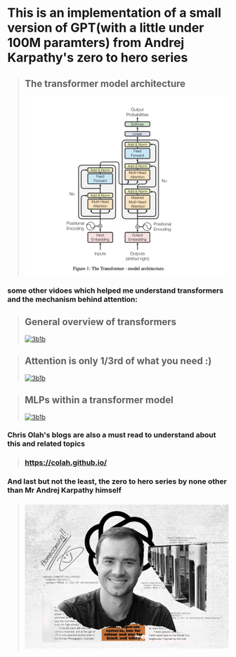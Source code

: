 # This is an implementation of a small version of GPT(with a little under 100M paramters) from Andrej Karpathy's zero to hero series

> ## The transformer model architecture
> ![nanoGPT](image-1.png)

### some other vidoes which helped me understand transformers and the mechanism behind attention:

> ## General overview of transformers
> [![3b1b](https://yt3.googleusercontent.com/ytc/AIdro_nFzZFPLxPZRHcE3SSwzdrbuWqfoWYwLAu0_2iO6blQYAU=s160-c-k-c0x00ffffff-no-rj)](https://www.youtube.com/watch?v=wjZofJX0v4M&list=PLZHQObOWTQDNU6R1_67000Dx_ZCJB-3pi&index=6)

> ## Attention is only 1/3rd of what you need :)
> [![3b1b](https://yt3.googleusercontent.com/ytc/AIdro_nFzZFPLxPZRHcE3SSwzdrbuWqfoWYwLAu0_2iO6blQYAU=s160-c-k-c0x00ffffff-no-rj)](https://www.youtube.com/watch?v=eMlx5fFNoYc&list=PLZHQObOWTQDNU6R1_67000Dx_ZCJB-3pi&index=7)

> ## MLPs within a transformer model
> [![3b1b](https://yt3.googleusercontent.com/ytc/AIdro_nFzZFPLxPZRHcE3SSwzdrbuWqfoWYwLAu0_2iO6blQYAU=s160-c-k-c0x00ffffff-no-rj)](https://www.youtube.com/watch?v=9-Jl0dxWQs8&list=PLZHQObOWTQDNU6R1_67000Dx_ZCJB-3pi&index=8)

### Chris Olah's blogs are also a must read to understand about this and related topics
> ### https://colah.github.io/

### And last but not the least, the zero to hero series by none other than Mr Andrej Karpathy himself
> ### [![ak](image-2.png)](https://www.youtube.com/watch?v=VMj-3S1tku0&list=PLAqhIrjkxbuWI23v9cThsA9GvCAUhRvKZ)